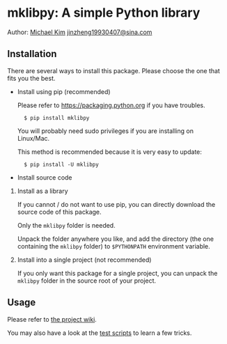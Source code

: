 # mklibpy: A simple Python library

Author: [Michael Kim](http://michaelkim0407.com) <jinzheng19930407@sina.com>

## Installation

There are several ways to install this package. Please choose the one that fits you the best.

* Install using pip (recommended)

    Please refer to https://packaging.python.org if you have troubles.

        $ pip install mklibpy

    You will probably need sudo privileges if you are installing on Linux/Mac.

    This method is recommended because it is very easy to update:

        $ pip install -U mklibpy

* Install source code

1. Install as a library

    If you cannot / do not want to use pip, you can directly download the source code of this package.

    Only the `mklibpy` folder is needed.

    Unpack the folder anywhere you like, and add the directory (the one containing the `mklibpy` folder) to `$PYTHONPATH` environment variable.

2. Install into a single project (not recommended)

    If you only want this package for a single project, you can unpack the `mklibpy` folder in the source root of your project.

## Usage

Please refer to [the project wiki](https://github.com/MichaelKim0407/mklibpy/wiki).

You may also have a look at the [test scripts](https://github.com/MichaelKim0407/mklibpy-test) to learn a few tricks.

